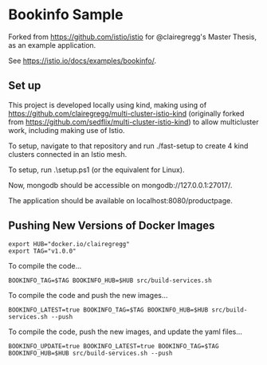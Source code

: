 # Bookinfo Sample

Forked from https://github.com/istio/istio for @clairegregg's Master Thesis, as an example application.

See <https://istio.io/docs/examples/bookinfo/>.

## Set up 
This project is developed locally using kind, making using of https://github.com/clairegregg/multi-cluster-istio-kind (originally forked from https://github.com/sedflix/multi-cluster-istio-kind) to allow multicluster work, including making use of Istio.

To setup, navigate to that repository and run ./fast-setup to create 4 kind clusters connected in an Istio mesh.

To setup, run .\setup.ps1 (or the equivalent for Linux).

Now, mongodb should be accessible on mongodb://127.0.0.1:27017/.

The application should be available on localhost:8080/productpage.

## Pushing New Versions of Docker Images

```
export HUB="docker.io/clairegregg"
export TAG="v1.0.0"
```

To compile the code...
```
BOOKINFO_TAG=$TAG BOOKINFO_HUB=$HUB src/build-services.sh
```

To compile the code and push the new images...
```
BOOKINFO_LATEST=true BOOKINFO_TAG=$TAG BOOKINFO_HUB=$HUB src/build-services.sh --push
```

To compile the code, push the new images, and update the yaml files...
```
BOOKINFO_UPDATE=true BOOKINFO_LATEST=true BOOKINFO_TAG=$TAG BOOKINFO_HUB=$HUB src/build-services.sh --push
```